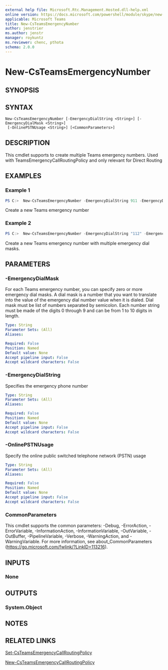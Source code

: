 ```yaml
---
external help file: Microsoft.Rtc.Management.Hosted.dll-help.xml
online version: https://docs.microsoft.com/powershell/module/skype/new-csteamsemergencynumber
applicable: Microsoft Teams
title: New-CsTeamsEmergencyNumber
author: jenstrier
ms.author: jenstr
manager: roykuntz
ms.reviewer: chenc, pthota
schema: 2.0.0
---
```


# New-CsTeamsEmergencyNumber

## SYNOPSIS

## SYNTAX

```
New-CsTeamsEmergencyNumber [-EmergencyDialString <String>] [-EmergencyDialMask <String>]
 [-OnlinePSTNUsage <String>] [<CommonParameters>]
```

## DESCRIPTION
 This cmdlet supports to create multiple Teams emergency numbers. Used with TeamsEmergencyCallRoutingPolicy and 
 only relevant for Direct Routing

## EXAMPLES

### Example 1
```powershell
PS C:>  New-CsTeamsEmergencyNumber -EmergencyDialString 911 -EmergencyDialMask 933 -OnlinePSTNUsage "US911"
```

 Create a new Teams emergency number
 
### Example 2
```powershell
PS C:>  New-CsTeamsEmergencyNumber -EmergencyDialString "112" -EmergencyDialMask "117;897"
```

Create a new Teams emergency number with multiple emergency dial masks.

## PARAMETERS

### -EmergencyDialMask
 For each Teams emergency number, you can specify zero or more emergency dial masks. A dial mask is a number that you want to translate into the value of the emergency dial number value when it is dialed. Dial mask must be list of numbers separated by semicolon. Each number string must be made of the digits 0 through 9 and can be from 1 to 10 digits in length.

```yaml
Type: String
Parameter Sets: (All)
Aliases:

Required: False
Position: Named
Default value: None
Accept pipeline input: False
Accept wildcard characters: False
```

### -EmergencyDialString
 Specifies the emergency phone number

```yaml
Type: String
Parameter Sets: (All)
Aliases:

Required: False
Position: Named
Default value: None
Accept pipeline input: False
Accept wildcard characters: False
```

### -OnlinePSTNUsage
 Specify the online public switched telephone network (PSTN) usage

```yaml
Type: String
Parameter Sets: (All)
Aliases:

Required: False
Position: Named
Default value: None
Accept pipeline input: False
Accept wildcard characters: False
```

### CommonParameters
This cmdlet supports the common parameters: -Debug, -ErrorAction, -ErrorVariable, -InformationAction, -InformationVariable, -OutVariable, -OutBuffer, -PipelineVariable, -Verbose, -WarningAction, and -WarningVariable. For more information, see about_CommonParameters (https://go.microsoft.com/fwlink/?LinkID=113216).

## INPUTS

### None

## OUTPUTS

### System.Object
## NOTES

## RELATED LINKS

[Set-CsTeamsEmergencyCallRoutingPolicy](Set-CsTeamsEmergencyCallRoutingPolicy.md)

[New-CsTeamsEmergencyCallRoutingPolicy](New-CsTeamsEmergencyCallRoutingPolicy.md)
